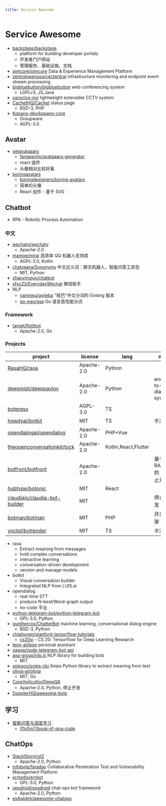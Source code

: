 ```yaml
---
title: Service Awesome
---
```


# Service Awesome

- [backstage/backstage](https://github.com/backstage/backstage)
  - platform for building developer portals
  - 开发者门户网站
  - 管理服务、基础设施、文档
- [pimcore/pimcore](https://github.com/pimcore/pimcore)
  Data & Experience Management Platform
- [zentralopensource/zentral](https://github.com/zentralopensource/zentral)
  infrastructure monitoring and endpoint event stream processing
- [bigbluebutton/bigbluebutton](https://github.com/bigbluebutton/bigbluebutton)
  web conferencing system
  - LGPLv3, JS,Java
- [osnvr/os-nvr](https://gitlab.com/osnvr/os-nvr)
  lightweight extensible CCTV system
- [CachetHQ/Cachet](https://github.com/CachetHQ/Cachet)
  status page
  - BSD-3, PHP
- [Kopano-dev/kopano-core](https://github.com/Kopano-dev/kopano-core)
  - Groupware
  - AGPL-3.0

## Avatar

- [getavataaars](https://getavataaars.com/)
  - [fangpenlin/avataaars-generator](https://github.com/fangpenlin/avataaars-generator)
  - react 组件
  - 头像相对比较好看
- [boringavatars](https://boringavatars.com/)
  - [boringdesigners/boring-avatars](https://github.com/boringdesigners/boring-avatars)
  - 简单的头像
  - React 组件 - 基于 SVG

## Chatbot

- RPA - Robotic Process Automation

### 中文

- [wechaty/wechaty](https://github.com/wechaty/wechaty)
  - Apache-2.0
- [mamoe/mirai](https://github.com/mamoe/mirai)
  高效率 QQ 机器人支持库
  - AGPL-3.0, Kotlin
- [chatopera/Synonyms](https://github.com/chatopera/Synonyms)
  中文近义词：聊天机器人，智能问答工具包
  - MIT, Python
- [zhaoyingjun/chatbot](https://github.com/zhaoyingjun/chatbot)
- [sfyc23/EverydayWechat](https://github.com/sfyc23/EverydayWechat)
  微信助手
- NLP
  - [yanyiwu/gojieba](https://github.com/yanyiwu/gojieba)
    "结巴"中文分词的 Golang 版本
  - [go-ego/gse](https://github.com/go-ego/gse)
    Go 语言高性能分词

### Framework

- [target/flottbot](https://github.com/target/flottbot)
  - Apache-2.0, Go

### Projects

| project                         | license    | lang                 | note                      |
| ------------------------------- | ---------- | -------------------- | ------------------------- |
| [RasaHQ/rasa]                   | Apache-2.0 | Python               |
| [deepmipt/deeppavlov]           | Apache-2.0 | Python               | end-to-end dialog systems |
| [botpress]                      | AGPL-3.0   | TS                   |
| [howdyai/botkit]                | MIT        | TS                   | 不活跃                    |
| [opendialogai/opendialog]       | Apache-2.0 | PHP+Vue              |
| [theopenconversationkit/tock]   | Apache-2.0 | Kotlin,React,Flutter |
| [botfront/botfront]             | Apache-2.0 |                      | 基于 RASA 的 UI, 停止开发 |
| [hubtype/botonic]               | MIT        | React                |
| [claudiajs/claudia-bot-builder] | MIT        |                      | 停止开发                  |
| [botman/botman]                 | MIT        | PHP                  | 开发框架                  |
| [yoctol/bottender]              | MIT        | TS                   | 不活跃                    |

[botpress]: https://github.com/botpress/botpress
[rasahq/rasa]: https://github.com/RasaHQ/rasa
[howdyai/botkit]: https://github.com/howdyai/botkit
[opendialogai/opendialog]: https://github.com/opendialogai/opendialog
[theopenconversationkit/tock]: https://github.com/theopenconversationkit/tock
[botfront/botfront]: https://github.com/botfront/botfront
[hubtype/botonic]: https://github.com/hubtype/botonic
[claudiajs/claudia-bot-builder]: https://github.com/claudiajs/claudia-bot-builder
[botman/botman]: https://github.com/botman/botman
[yoctol/bottender]: https://github.com/yoctol/bottender
[deepmipt/deeppavlov]: https://github.com/deepmipt/deeppavlov

- rasa
  - Extract meaning from messages
  - hold complex conversations
  - interactive learning
  - conversation-driven development
  - version and manage models
- botkit
  - Visual conversation builder
  - Integrated NLP from LUIS.ai
- opendialog
  - real-time STT
  - produce N-best/Word-graph output
  - no-code 平台
- [python-telegram-bot/python-telegram-bot](https://github.com/python-telegram-bot/python-telegram-bot)
  - GPL-3.0, Python
- [gunthercox/ChatterBot](https://github.com/gunthercox/ChatterBot)
  machine learning, conversational dialog engine
  - BSD-3, Python
- [chiphuyen/stanford-tensorflow-tutorials](https://github.com/chiphuyen/stanford-tensorflow-tutorials)
  - [cs20si](https://web.stanford.edu/class/cs20si/) - CS 20: Tensorflow for Deep Learning Research
- [leon-ai/leon](https://github.com/leon-ai/leon)
  personal assistant
- [yagop/node-telegram-bot-api](https://github.com/yagop/node-telegram-bot-api)
- [axa-group/nlp.js](https://github.com/axa-group/nlp.js)
  NLP library for building bots
  - MIT
- [snipsco/snips-nlu](https://github.com/snipsco/snips-nlu)
  Snips Python library to extract meaning from text
- [olivia-ai/olivia](https://github.com/olivia-ai/olivia)
  - MIT, Go
- [Conchylicultor/DeepQA](https://github.com/Conchylicultor/DeepQA)
  - Apache-2.0, Python, 停止开发
- [DopplerHQ/awesome-bots](https://github.com/DopplerHQ/awesome-bots)

## 学习

- [智能问答与深度学习](https://item.jd.com/12479014.html)
  - [l11x0m7/book-of-qna-code](https://github.com/l11x0m7/book-of-qna-code)

## ChatOps

- [StackStorm/st2](https://github.com/StackStorm/st2)
  - Apache-2.0, Python
- [infobyte/faraday](https://github.com/infobyte/faraday)
  Collaborative Penetration Test and Vulnerability Management Platform
- [errbotio/errbot](https://github.com/errbotio/errbot)
  - GPL-3.0, Python
- [opsdroid/opsdroid](https://github.com/opsdroid/opsdroid)
  chat-ops bot framework
  - Apache-2.0, Python
- [exAspArk/awesome-chatops](https://github.com/exAspArk/awesome-chatops)
